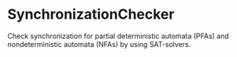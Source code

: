 # SynchronizationChecker
Check synchronization for partial  deterministic automata (PFAs) and nondeterministic automata (NFAs) by using SAT-solvers.
